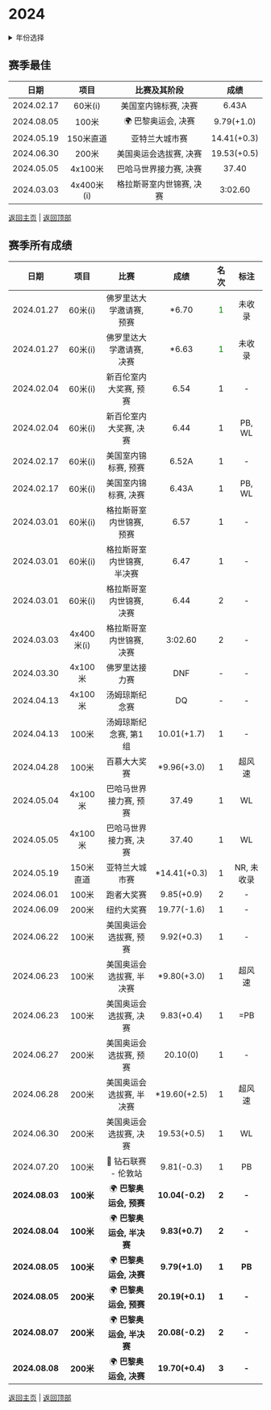 # 2024

<details>
<summary>年份选择</summary>

- [2024](./2024.md)

- [2023](./2023.md)

- [2022](./2022.md)

- [2021](./2021.md)

- [2020](./2020.md)

- [2019](./2019.md)

- [2018](./2018.md)

- [2017](./2017.md)

- [2016](./2016.md)

- [2015](./2015.md)

- [2014](./2014.md)

- [2013](./2013.md)

- [2012](./2012.md)

</details>

## 赛季最佳

|    日期    |    项目    |          比赛及其阶段           |    成绩     |
| :--------: | :--------: | :-----------------------------: | :---------: |
| 2024.02.17 |  60米(i)   |      美国室内锦标赛, 决赛       |    6.43A    |
| 2024.08.05 |   100米    | :earth_africa: 巴黎奥运会, 决赛 | 9.79(+1.0)  |
| 2024.05.19 | 150米直道  |         亚特兰大城市赛          | 14.41(+0.3) |
| 2024.06.30 |   200米    |     美国奥运会选拔赛, 决赛      | 19.53(+0.5) |
| 2024.05.05 |  4x100米   |     巴哈马世界接力赛, 决赛      |    37.40    |
| 2024.03.03 | 4x400米(i) |    格拉斯哥室内世锦赛, 决赛     |   3:02.60   |

[返回主页](../Profile.md) | [返回顶部](#2024)

## 赛季所有成绩

|      日期      |    项目    |                        比赛                         |      成绩       |                名次                |    标注    |
| :------------: | :--------: | :-------------------------------------------------: | :-------------: | :--------------------------------: | :--------: |
|   2024.01.27   |  60米(i)   |              佛罗里达大学邀请赛, 预赛               |      *6.70      | <span style='color:green'>1</span> |   未收录   |
|   2024.01.27   |  60米(i)   |              佛罗里达大学邀请赛, 决赛               |      *6.63      | <span style='color:green'>1</span> |   未收录   |
|   2024.02.04   |  60米(i)   |               新百伦室内大奖赛, 预赛                |      6.54       |                 1                  |     -      |
|   2024.02.04   |  60米(i)   |               新百伦室内大奖赛, 决赛                |      6.44       |                 1                  |   PB, WL   |
|   2024.02.17   |  60米(i)   |                美国室内锦标赛, 预赛                 |      6.52A      |                 1                  |     -      |
|   2024.02.17   |  60米(i)   |                美国室内锦标赛, 决赛                 |      6.43A      |                 1                  |   PB, WL   |
|   2024.03.01   |  60米(i)   |              格拉斯哥室内世锦赛, 预赛               |      6.57       |                 1                  |     -      |
|   2024.03.01   |  60米(i)   |             格拉斯哥室内世锦赛, 半决赛              |      6.47       |                 1                  |     -      |
|   2024.03.01   |  60米(i)   |              格拉斯哥室内世锦赛, 决赛               |      6.44       |                 2                  |     -      |
|   2024.03.03   | 4x400米(i) |              格拉斯哥室内世锦赛, 决赛               |     3:02.60     |                 2                  |     -      |
|   2024.03.30   |  4x100米   |                   佛罗里达接力赛                    |       DNF       |                 -                  |     -      |
|   2024.04.13   |  4x100米   |                   汤姆琼斯纪念赛                    |       DQ        |                 -                  |     -      |
|   2024.04.13   |   100米    |                汤姆琼斯纪念赛, 第1组                |   10.01(+1.7)   |                 1                  |     -      |
|   2024.04.28   |   100米    |                    百慕大大奖赛                     |   *9.96(+3.0)   |                 1                  |   超风速   |
|   2024.05.04   |  4x100米   |               巴哈马世界接力赛, 预赛                |      37.49      |                 1                  |     WL     |
|   2024.05.05   |  4x100米   |               巴哈马世界接力赛, 决赛                |      37.40      |                 1                  |     WL     |
|   2024.05.19   | 150米直道  |                   亚特兰大城市赛                    |  *14.41(+0.3)   |                 1                  | NR, 未收录 |
|   2024.06.01   |   100米    |                     跑者大奖赛                      |   9.85(+0.9)    |                 2                  |     -      |
|   2024.06.09   |   200米    |                     纽约大奖赛                      |   19.77(-1.6)   |                 1                  |     -      |
|   2024.06.22   |   100米    |               美国奥运会选拔赛, 预赛                |   9.92(+0.3)    |                 1                  |     -      |
|   2024.06.23   |   100米    |              美国奥运会选拔赛, 半决赛               |   *9.80(+3.0)   |                 1                  |   超风速   |
|   2024.06.23   |   100米    |               美国奥运会选拔赛, 决赛                |   9.83(+0.4)    |                 1                  |    =PB     |
|   2024.06.27   |   200米    |               美国奥运会选拔赛, 预赛                |    20.10(0)     |                 1                  |     -      |
|   2024.06.28   |   200米    |              美国奥运会选拔赛, 半决赛               |  *19.60(+2.5)   |                 1                  |   超风速   |
|   2024.06.30   |   200米    |               美国奥运会选拔赛, 决赛                |   19.53(+0.5)   |                 1                  |     WL     |
|   2024.07.20   |   100米    | :diamond_shape_with_a_dot_inside: 钻石联赛 - 伦敦站 |   9.81(-0.3)    |                 1                  |     PB     |
| **2024.08.03** | **100米**  |         :earth_africa: **巴黎奥运会, 预赛**         | **10.04(-0.2)** |               **2**                |   **-**    |
| **2024.08.04** | **100米**  |        :earth_africa: **巴黎奥运会, 半决赛**        | **9.83(+0.7)**  |               **2**                |   **-**    |
| **2024.08.05** | **100米**  |         :earth_africa: **巴黎奥运会, 决赛**         | **9.79(+1.0)**  |               **1**                |   **PB**   |
| **2024.08.05** | **200米**  |         :earth_africa: **巴黎奥运会, 预赛**         | **20.19(+0.1)** |               **1**                |   **-**    |
| **2024.08.07** | **200米**  |        :earth_africa: **巴黎奥运会, 半决赛**        | **20.08(-0.2)** |               **2**                |   **-**    |
| **2024.08.08** | **200米**  |         :earth_africa: **巴黎奥运会, 决赛**         | **19.70(+0.4)** |               **3**                |   **-**    |

[返回主页](../Profile.md) | [返回顶部](#2024)